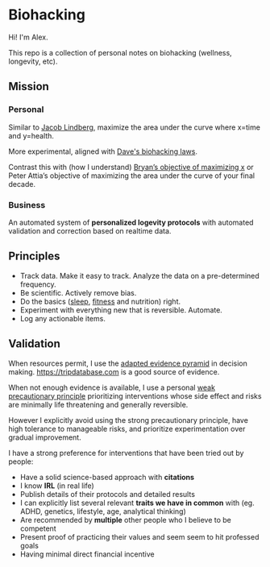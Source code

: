 # Biohacking

Hi! I'm Alex.

This repo is a collection of personal notes on biohacking (wellness, longevity, etc).

## Mission

### Personal

Similar to [Jacob Lindberg](./reviews/influencers/jacoblindberg.md),
maximize the area under the curve where x=time and y=health.

More experimental, aligned with [Dave's biohacking laws](./notes/game-changers.md).

Contrast this with (how I understand) [Bryan’s objective of maximizing x](https://protocol.bryanjohnson.com/)
or Peter Attia’s objective of maximizing the area under the curve of your final decade.

### Business

An automated system of **personalized logevity protocols** with automated
validation and correction based on realtime data.

## Principles

- Track data. Make it easy to track. Analyze the data on a pre-determined frequency.
- Be scientific. Actively remove bias.
- Do the basics
  ([sleep](./protocols/routines/sleep.md),
  [fitness](./protocols/routines/fitness.md) and nutrition) right.
- Experiment with everything new that is reversible. Automate.
- Log any actionable items.

## Validation

When resources permit, I use the [adapted evidence pyramid](https://www.ncbi.nlm.nih.gov/pmc/articles/PMC3124652/)
in decision making. <https://tripdatabase.com> is a good source of evidence.

When not enough evidence is available, I use a personal
[weak precautionary principle](https://en.wikipedia.org/wiki/Precautionary_principle)
prioritizing interventions whose side effect and risks are minimally life threatening
and generally reversible.

However I explicitly avoid using the strong precautionary principle, have high
tolerance to manageable risks, and prioritize experimentation over gradual improvement.

I have a strong preference for interventions that have been tried out by people:

- Have a solid science-based approach with **citations**
- I know **IRL** (in real life)
- Publish details of their protocols and detailed results
- I can explicitly list several relevant **traits we have in common** with
  (eg. ADHD, genetics, lifestyle, age, analytical thinking)
- Are recommended by **multiple** other people who I believe to be competent
- Present proof of practicing their values and seem seem to hit professed goals
- Having minimal direct financial incentive

